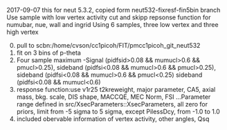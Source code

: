 2017-09-07
this for neut 5.3.2, copied form neut532-fixresf-fin5bin branch
Use sample with low vertex activity cut and skipp repsonse function for numubar, nue, wall and ingrid
Using 6 samples, three low vertex and three high vertex

0. pull to scbn:/home/cvson/cc1picoh/FIT/pmcc1picoh_git_neut532
1. fit on 3 bins of p-theta 
2. Four sample maximum -Signal (pidfsid>0.08 && mumucl>0.6 && pmucl>0.25), sideband (pidfsi<0.08 && mumucl>0.6 && pmucl>0.25), sideband (pidfsi<0.08 && mumucl>0.6 && pmucl<0.25) sideband (pidfsi<0.08 && mumucl<0.6)
3. response function:use v1r25 t2kreweight, major parameter, CA5, axial mass, bkg. scale, DIS shape, MACCQE, MEC Norm, FSI
...Parameter range defined in src/XsecParameters::XsecParameters, all zero for priors, limit from -5 sigma to 5 sigma, except PilessDcy, from -1.0 to 1.0
4. included obervable information of vertex activity, other angles, Qsq
